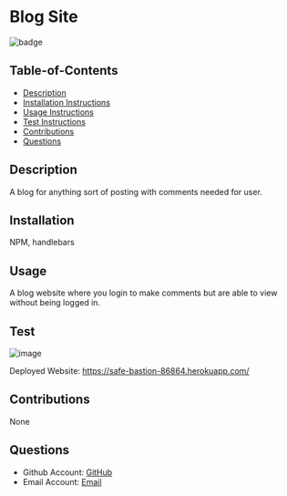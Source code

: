 # Blog Site
  ![badge](https://img.shields.io/badge/license-MIT-green)

  ## Table-of-Contents
  * [Description](#description)
  * [Installation Instructions](#installation)
  * [Usage Instructions](#usage)
  * [Test Instructions](#test)
  * [Contributions](#contributions)
  * [Questions](#questions)
  
  
  ## Description
  A blog for anything sort of posting with comments needed for user.

  ## Installation
  NPM, handlebars

  ## Usage
  A blog website where you login to make comments but are able to view without being logged in.

  ## Test
 ![image](https://user-images.githubusercontent.com/98373402/175785045-a1d288ca-6fff-4325-9a7f-701024ed3fe5.png)
 
 Deployed Website: https://safe-bastion-86864.herokuapp.com/

  
  ## Contributions
  None

  ## Questions
  * Github Account: [GitHub](https://github.com/a-wiles)
  * Email Account: [Email](mailto:alexandra.wiles6@gmail.com)
